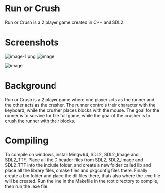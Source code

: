 # Run or Crush
Run or Crush is a 2 player game created in C++ and SDL2. 

# Screenshots
![image-1 png](https://github.com/abbas-PM/Run-or-Crush/assets/116516812/662be4d2-d101-480c-9655-aa42f212a72a) ![image](https://github.com/abbas-PM/Run-or-Crush/assets/116516812/e5733c92-9e8b-4d13-8771-0341c7b1adbb)





![image](https://github.com/abbas-PM/Run-or-Crush/assets/116516812/38411f3e-c3b7-43e1-8903-5aacd12470df)

# Background
Run or Crush is a 2 player game where one player acts as the runner and the other acts as the crusher. The runner controls their
character with the keyboard, while the crusher places blocks with the mouse. The goal for the runner is to survive for the full game, 
while the goal of the crusher is to crush the runner with their blocks.

# Compiling
To compile on windows, install Mingw64, SDL2, SDL2_Image and SDL2_TTF. Place all the C header files from SDL2, SDL2_Image and SDL2_TTF into the include folder, 
and create a new folder called lib and place all the library files, cmake files and pkgconfig files there. Finally create a bin folder and place the dll files
there, thats also where the .exe file will be created. Run the line in the Makefile in the root directory to compile, then run the .exe file.






